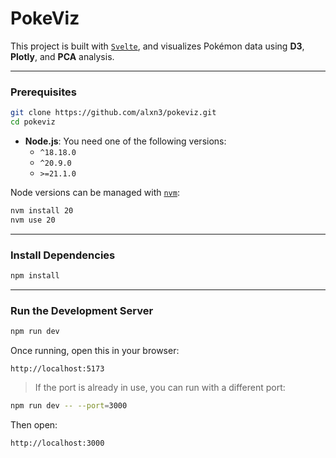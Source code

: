 # PokeViz 

This project is built with [`Svelte`](https://github.com/sveltejs/cli), and visualizes Pokémon data using **D3**, **Plotly**, and **PCA** analysis.

---

### Prerequisites

```bash
git clone https://github.com/alxn3/pokeviz.git
cd pokeviz
```

- **Node.js**: You need one of the following versions:
  - `^18.18.0`
  - `^20.9.0`
  - `>=21.1.0`

Node versions can be managed with [`nvm`](https://github.com/nvm-sh/nvm):

```bash
nvm install 20
nvm use 20
```

---

### Install Dependencies

```bash
npm install
```

---

### Run the Development Server

```bash
npm run dev
```

Once running, open this in your browser:

```
http://localhost:5173
```

> If the port is already in use, you can run with a different port:

```bash
npm run dev -- --port=3000
```

Then open:

```
http://localhost:3000
```

